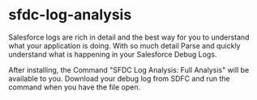 # sfdc-log-analysis

Salesforce logs are rich in detail and the best way for you to understand what your application is doing. With so much detail 
Parse and quickly understand what is happening in your Salesforce Debug Logs.

After installing, the Command "SFDC Log Analysis: Full Analysis" will be available to you. Download your debug log from SDFC and run the command when you have the file open. 